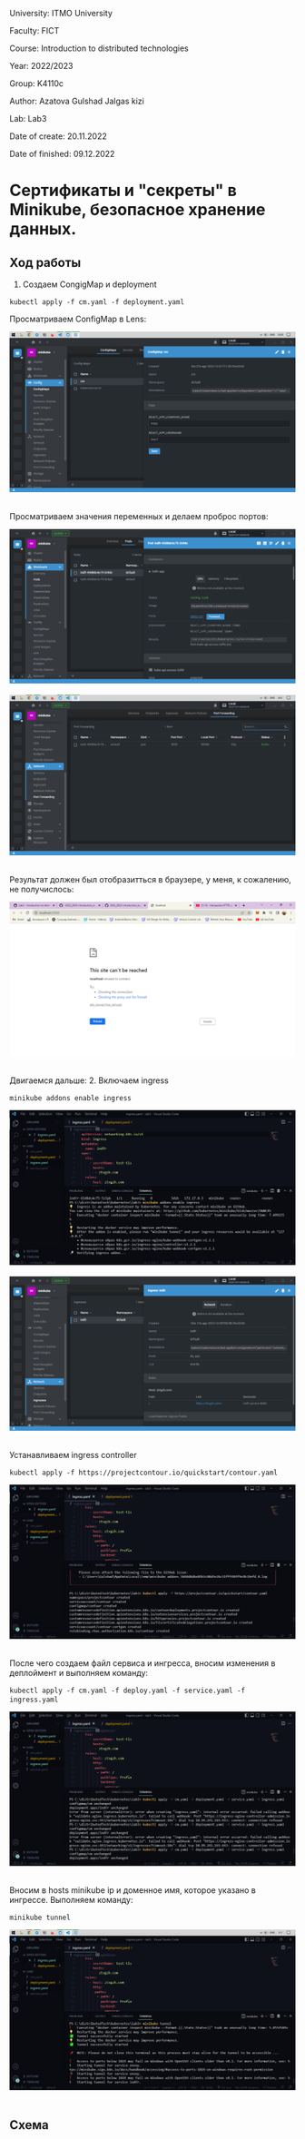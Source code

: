 University: ITMO University

Faculty: FICT

Course: Introduction to distributed technologies

Year: 2022/2023

Group: K4110c

Author: Azatova Gulshad Jalgas kizi

Lab: Lab3

Date of create: 20.11.2022

Date of finished: 09.12.2022

# Сертификаты и "секреты" в Minikube, безопасное хранение данных.
## Ход работы 
1. Создаем CongigMap и deployment 
```
kubectl apply -f cm.yaml -f deployment.yaml  
``` 
Просматриваем ConfigMap в Lens:
<div align = "center"><img src="https://github.com/ztvgzh/2022_2023-introduction_to_distributed_technologies-k4110c_azatova_g_j/blob/main/lab3/img/img1.png"></div><br> 

Просматриваем значения переменных и делаем проброс портов:
<div align = "center"><img src="https://github.com/ztvgzh/2022_2023-introduction_to_distributed_technologies-k4110c_azatova_g_j/blob/main/lab3/img/img2.png"></div><br>
<div align = "center"><img src="https://github.com/ztvgzh/2022_2023-introduction_to_distributed_technologies-k4110c_azatova_g_j/blob/main/lab3/img/img3.png"></div><br>

Результат должен был отобразитться в браузере, у меня, к сожалению, не получислось:
<div align = "center"><img src="https://github.com/ztvgzh/2022_2023-introduction_to_distributed_technologies-k4110c_azatova_g_j/blob/main/lab3/img/img4.png"></div><br>

Двигаемся дальше:
2. Включаем ingress  
    
```
minikube addons enable ingress   
```
<div align = "center"><img src="https://github.com/ztvgzh/2022_2023-introduction_to_distributed_technologies-k4110c_azatova_g_j/blob/main/lab3/img/img6.png"></div><br>
<div align = "center"><img src="https://github.com/ztvgzh/2022_2023-introduction_to_distributed_technologies-k4110c_azatova_g_j/blob/main/lab3/img/img5.png"></div><br>

Устанавливаем ingress controller
```
kubectl apply -f https://projectcontour.io/quickstart/contour.yaml
``` 
<div align = "center"><img src="https://github.com/ztvgzh/2022_2023-introduction_to_distributed_technologies-k4110c_azatova_g_j/blob/main/lab3/img/img7.png"></div><br>

После чего создаем файл сервиса и ингресса, вносим изменения в деплоймент и выполняем команду:
```
kubectl apply -f cm.yaml -f deploy.yaml -f service.yaml -f ingress.yaml    
``` 
<div align = "center"><img src="https://github.com/ztvgzh/2022_2023-introduction_to_distributed_technologies-k4110c_azatova_g_j/blob/main/lab3/img/img8.png"></div><br>

Вносим в hosts minikube ip и доменное имя, которое указано в ингрессе. Выполняем команду:

```
minikube tunnel
```

<div align = "center"><img src="https://github.com/ztvgzh/2022_2023-introduction_to_distributed_technologies-k4110c_azatova_g_j/blob/main/lab3/img/img9.png"></div><br>


 
## Схема
<div align = "https://github.com/ztvgzh/2022_2023-introduction_to_distributed_technologies-k4110c_azatova_g_j/blob/main/lab3/img/ingress%20(2).png"></div> 


